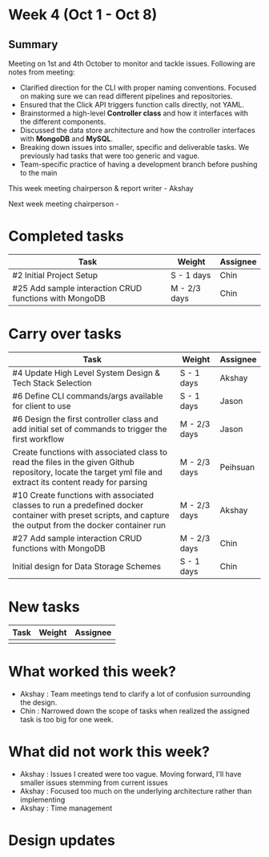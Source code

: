 # Week 4 (Oct 1 - Oct 8)

## Summary

Meeting on 1st and 4th October to monitor and tackle issues. Following are notes from meeting:

- Clarified direction for the CLI with proper naming conventions. Focused on making sure we can read different pipelines and repositories.
- Ensured that the Click API triggers function calls directly, not YAML.
- Brainstormed a high-level **Controller class** and how it interfaces with the different components.
- Discussed the data store architecture and how the controller interfaces with **MongoDB** and **MySQL**.
- Breaking down issues into smaller, specific and deliverable tasks. We previously had tasks that were too generic and vague.
- Team-specific practice of having a development branch before pushing to the main

This week meeting chairperson & report writer - Akshay

Next week meeting chairperson - 

# Completed tasks

| Task                     | Weight     | Assignee |
| ------------------------ | ---------- | -------- |
| #2 Initial Project Setup | S - 1 days | Chin     |
| #25 Add sample interaction CRUD functions with MongoDB | M - 2/3 days | Chin     |

# Carry over tasks

| Task                                                                                                                                                                  | Weight       | Assignee |
| --------------------------------------------------------------------------------------------------------------------------------------------------------------------- | ------------ | -------- |
| #4 Update High Level System Design & Tech Stack Selection                                                                                                             | S - 1 days   | Akshay   |
| #6 Define CLI commands/args available for client to use                                                                                                               | S - 1 days   | Jason    |
| #6 Design the first controller class and add initial set of commands to trigger the first workflow                                                                    | M - 2/3 days | Jason    |
| Create functions with associated class to read the files in the given Github repository, locate the target yml file and extract its content ready for parsing         | M - 2/3 days | Peihsuan |
| #10 Create functions with associated classes to run a predefined docker container with preset scripts, and capture the output from the docker container run           | M - 2/3 days | Akshay   |
| #27 Add sample interaction CRUD functions with MongoDB                                      | M - 2/3 days | Chin     |
| Initial design for Data Storage Schemes                                                                                                                               | S - 1 days   | Chin     |

# New tasks

| Task | Weight | Assignee |
| ---- | ------ | -------- |
|      |        |          |

# What worked this week?

- Akshay : Team meetings tend to clarify a lot of confusion surrounding the design.
- Chin : Narrowed down the scope of tasks when realized the assigned task is too big for one week.
  
# What did not work this week?

- Akshay : Issues I created were too vague. Moving forward, I'll have smaller issues stemming from current issues
- Akshay : Focused too much on the underlying architecture rather than implementing
- Akshay : Time management

# Design updates

